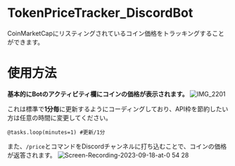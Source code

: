 # TokenPriceTracker_DiscordBot
CoinMarketCapにリスティングされているコイン価格をトラッキングすることができます。

# 使用方法
**基本的にBotのアクティビティ欄にコインの価格が表示されます。**
![IMG_2201](https://github.com/yblockcha1n/TokenPriceTracker_DiscordBot/assets/144770048/7701601e-84cd-4447-a15f-5c92feaeb8dd)

これは標準で**1分毎**に更新するようにコーディングしており、API枠を節約したい方は任意の時間に変更してください。

`@tasks.loop(minutes=1) #更新/1分`

また、`/price`とコマンドをDiscordチャンネルに打ち込むことで、コインの価格が返答されます。
![Screen-Recording-2023-09-18-at-0 54 28](https://github.com/yblockcha1n/TokenPriceTracker_DiscordBot/assets/144770048/444b5715-a415-477c-a849-088a3d9fe25b)
